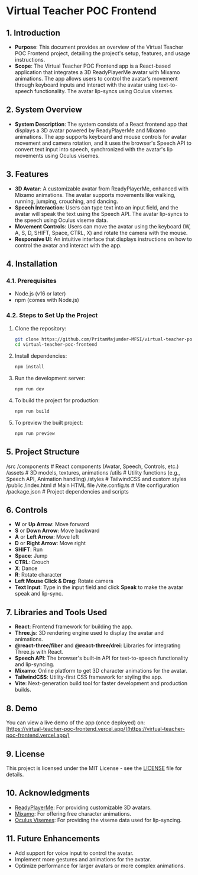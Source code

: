 # Virtual Teacher POC Frontend

## 1. Introduction

- **Purpose**: This document provides an overview of the Virtual Teacher POC Frontend project, detailing the project's setup, features, and usage instructions.
- **Scope**: The Virtual Teacher POC Frontend app is a React-based application that integrates a 3D ReadyPlayerMe avatar with Mixamo animations. The app allows users to control the avatar’s movement through keyboard inputs and interact with the avatar using text-to-speech functionality. The avatar lip-syncs using Oculus visemes.

## 2. System Overview

- **System Description**: The system consists of a React frontend app that displays a 3D avatar powered by ReadyPlayerMe and Mixamo animations. The app supports keyboard and mouse controls for avatar movement and camera rotation, and it uses the browser's Speech API to convert text input into speech, synchronized with the avatar's lip movements using Oculus visemes.

## 3. Features

- **3D Avatar**: A customizable avatar from ReadyPlayerMe, enhanced with Mixamo animations. The avatar supports movements like walking, running, jumping, crouching, and dancing.
- **Speech Interaction**: Users can type text into an input field, and the avatar will speak the text using the Speech API. The avatar lip-syncs to the speech using Oculus viseme data.
- **Movement Controls**: Users can move the avatar using the keyboard (W, A, S, D, SHIFT, Space, CTRL, X) and rotate the camera with the mouse.
- **Responsive UI**: An intuitive interface that displays instructions on how to control the avatar and interact with the app.

## 4. Installation

### 4.1. Prerequisites

- Node.js (v16 or later)
- npm (comes with Node.js)

### 4.2. Steps to Set Up the Project

1. Clone the repository:

   ```bash
   git clone https://github.com/PritamMajumder-MFSI/virtual-teacher-poc-frontend.git
   cd virtual-teacher-poc-frontend
   ```

2. Install dependencies:

   ```bash
   npm install
   ```

3. Run the development server:

   ```bash
   npm run dev
   ```

4. To build the project for production:

   ```bash
   npm run build
   ```

5. To preview the built project:
   ```bash
   npm run preview
   ```

## 5. Project Structure

/src /components # React components (Avatar, Speech, Controls, etc.) /assets # 3D models, textures, animations /utils # Utility functions (e.g., Speech API, Animation handling) /styles # TailwindCSS and custom styles /public /index.html # Main HTML file /vite.config.ts # Vite configuration /package.json # Project dependencies and scripts

## 6. Controls

- **W** or **Up Arrow**: Move forward
- **S** or **Down Arrow**: Move backward
- **A** or **Left Arrow**: Move left
- **D** or **Right Arrow**: Move right
- **SHIFT**: Run
- **Space**: Jump
- **CTRL**: Crouch
- **X**: Dance
- **R**: Rotate character
- **Left Mouse Click & Drag**: Rotate camera
- **Text Input**: Type in the input field and click **Speak** to make the avatar speak and lip-sync.

## 7. Libraries and Tools Used

- **React**: Frontend framework for building the app.
- **Three.js**: 3D rendering engine used to display the avatar and animations.
- **@react-three/fiber** and **@react-three/drei**: Libraries for integrating Three.js with React.
- **Speech API**: The browser's built-in API for text-to-speech functionality and lip-syncing.
- **Mixamo**: Online platform to get 3D character animations for the avatar.
- **TailwindCSS**: Utility-first CSS framework for styling the app.
- **Vite**: Next-generation build tool for faster development and production builds.

## 8. Demo

You can view a live demo of the app (once deployed) on:  
[https://virtual-teacher-poc-frontend.vercel.app/](https://virtual-teacher-poc-frontend.vercel.app/)

## 9. License

This project is licensed under the MIT License - see the [LICENSE](LICENSE) file for details.

## 10. Acknowledgments

- [ReadyPlayerMe](https://readyplayer.me/): For providing customizable 3D avatars.
- [Mixamo](https://www.mixamo.com/): For offering free character animations.
- [Oculus Visemes](https://developer.oculus.com/): For providing the viseme data used for lip-syncing.

## 11. Future Enhancements

- Add support for voice input to control the avatar.
- Implement more gestures and animations for the avatar.
- Optimize performance for larger avatars or more complex animations.
